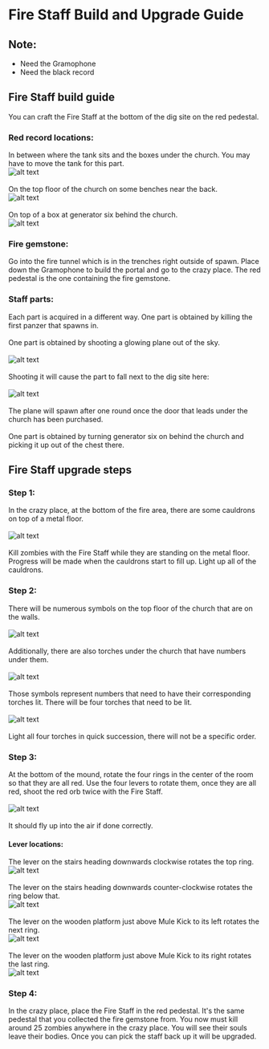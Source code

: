 # Fire Staff Build and Upgrade Guide

## Note:
* Need the Gramophone
* Need the black record

## Fire Staff build guide
You can craft the Fire Staff at the bottom of the dig site on the red pedestal.

### Red record locations:
In between where the tank sits and the boxes under the church. You may have to move the tank for this part.\
![alt text](images/img31.png)\
\
On the top floor of the church on some benches near the back.\
![alt text](images/img32.png)\
\
On top of a box at generator six behind the church.\
![alt text](images/img33.png)

### Fire gemstone:
Go into the fire tunnel which is in the trenches right outside of spawn. Place down the Gramophone to build the portal and go to the crazy place. The red pedestal is the one containing the fire gemstone.

### Staff parts:
Each part is acquired in a different way. One part is obtained by killing the first panzer that spawns in.\
\
One part is obtained by shooting a glowing plane out of the sky.\
\
![alt text](images/img34.png)\
\
Shooting it will cause the part to fall next to the dig site here:\
\
![alt text](images/img35.png)\
\
The plane will spawn after one round once the door that leads under the church has been purchased.\
\
One part is obtained by turning generator six on behind the church and picking it up out of the chest there.

## Fire Staff upgrade steps

### Step 1:
In the crazy place, at the bottom of the fire area, there are some cauldrons on top of a metal floor.\
\
![alt text](images/img36.png)\
\
Kill zombies with the Fire Staff while they are standing on the metal floor. Progress will be made when the cauldrons start to fill up. Light up all of the cauldrons.

### Step 2:
There will be numerous symbols on the top floor of the church that are on the walls.\
\
![alt text](images/img37.png)\
\
Additionally, there are also torches under the church that have numbers under them.\
\
![alt text](images/img38.png)\
\
Those symbols represent numbers that need to have their corresponding torches lit. There will be four torches that need to be lit.\
\
![alt text](images/img39.png)\
\
Light all four torches in quick succession, there will not be a specific order.

### Step 3:
At the bottom of the mound, rotate the four rings in the center of the room so that they are all red. Use the four levers to rotate them, once they are all red, shoot the red orb twice with the Fire Staff.\
\
![alt text](images/img40.png)\
\
It should fly up into the air if done correctly.

#### Lever locations:
The lever on the stairs heading downwards clockwise rotates the top ring.\
![alt text](images/img18.png)\
\
The lever on the stairs heading downwards counter-clockwise rotates the ring below that.\
![alt text](images/img19.png)\
\
The lever on the wooden platform just above Mule Kick to its left rotates the next ring.\
![alt text](images/img20.png)\
\
The lever on the wooden platform just above Mule Kick to its right rotates the last ring.\
![alt text](images/img21.png)

### Step 4:
In the crazy place, place the Fire Staff in the red pedestal. It's the same pedestal that you collected the fire gemstone from. You now must kill around 25 zombies anywhere in the crazy place. You will see their souls leave their bodies. Once you can pick the staff back up it will be upgraded.
